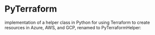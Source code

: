 # PyTerraform
implementation of a helper class in Python for using Terraform to create resources in Azure, AWS, and GCP, renamed to PyTerraformHelper:
